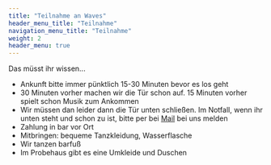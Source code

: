 ```yaml
---
title: "Teilnahme an Waves"
header_menu_title: "Teilnahme"
navigation_menu_title: "Teilnahme"
weight: 2
header_menu: true
---
```


Das müsst ihr wissen...

-	Ankunft bitte immer pünktlich 15-30 Minuten bevor es los geht
- 30 Minuten vorher machen wir die Tür schon auf. 15 Minuten vorher spielt schon Musik zum Ankommen
- Wir müssen dan leider dann die Tür unten schließen. Im Notfall, wenn ihr unten steht und schon zu ist, bitte per bei [Mail](#kontakt) bei uns melden
-	Zahlung in bar vor Ort
-	Mitbringen: bequeme Tanzkleidung, Wasserflasche
-	Wir tanzen barfuß
-	Im Probehaus gibt es eine Umkleide und Duschen




